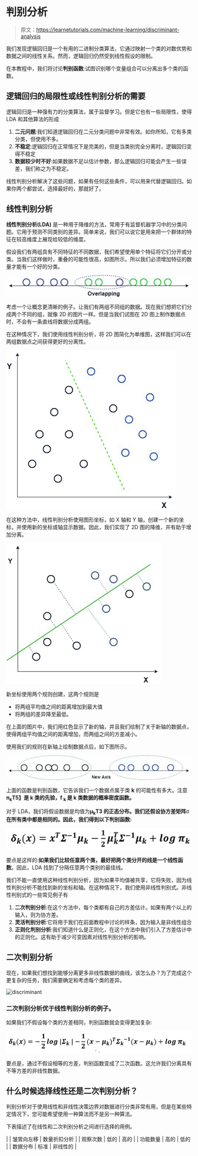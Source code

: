 # 判别分析

> 原文：<https://learnetutorials.com/machine-learning/discriminant-analysis>

我们发现逻辑回归是一个有用的二进制分类算法，它通过映射一个类的对数优势和数据之间的线性关系。然而，逻辑回归仍然受到线性假设的限制。

在本教程中，我们将讨论**判别函数**:试图识别哪个变量组合可以分离出多个类的函数。

## 逻辑回归的局限性或线性判别分析的需要

逻辑回归是一种强有力的分类算法，属于监督学习。但是它也有一些局限性，使得 LDA 和其他算法的形成

1.  **二元问题**:我们知道逻辑回归在二元分类问题中非常有效。如你所知，它有多类分类，但使用不多。
2.  **不稳定**:逻辑回归在正常情况下是完美的，但是当类别完全分离时，逻辑回归变得不稳定
3.  **数据较少时不好**:如果数据不足以估计参数，那么逻辑回归可能会产生一些误差，我们称之为不稳定。

线性判别分析解决了这些问题，如果有任何这些条件，可以用来代替逻辑回归。如果你两个都尝试，选择最好的，那就好了。

## 线性判别分析

**线性判别分析(LDA)** 是一种用于降维的方法，常用于有监督机器学习中的分类问题。它用于预测不同类别的差异。简单来说，我们可以说它是用来把一个群体的特征在较高维度上展现给较低的维度。

假设我们有两组具有不同特征的不同数据，我们希望使用单个特征将它们分开或分类。当我们这样做时，重叠的可能性很高，如图所示。所以我们必须增加特征的数量才能有一个好的分类。

![discriminant](img/f20a52b73783167c1aca62f1d0b6e14d.png)

考虑一个让概念更清晰的例子。让我们有两组不同组的数据。现在我们想把它们分成两个不同的组，就像 2D 的图片一样。但是当我们试图在 2D 图上制作数据点时，不会有一条直线将数据分成两组。

在这种情况下，我们使用线性判别分析，将 2D 图简化为单维图，这样我们可以在两组数据点之间获得更好的分离性。

![discriminant](img/303825de187ab4f9dcd50b9071afc1ce.png)

在这种方法中，线性判别分析使用图形坐标，如 X 轴和 Y 轴，创建一个新的坐标，并使用新的坐标或轴显示数据。因此，我们实现了 2D 图的降维，并有助于增加分离。

![discriminant](img/51591531be7714273eca4a5856f16d56.png)

新坐标使用两个规则创建，这两个规则是

*   将两组平均值之间的距离增加到最大值
*   将两组的差异降至最低。

在上面的图片中，我们用红色显示了新的轴，并且我们绘制了关于新轴的数据点，使得两组平均值之间的距离增加，而两组之间的方差减小。

使用我们的规则在新轴上绘制数据点后，如下图所示。

![discriminant](img/885c0c0d880f55e3624608b0c19eeae5.png)

上面的函数是判别函数，它告诉我们一个数据点属于类 **k** 的可能性有多大。注意**π<sub>k</sub>T5】是 k 类的先验，f <sub>k</sub> 是 **k** 类数据的概率密度函数。**

对于 LDA，我们将假设数据是均值为**μ<sub>k</sub>T3 的正态分布。我们还假设协方差矩阵**σ**在所有类中都是相同的。因此，我们得到以下判别函数:** 

![discriminant](img/cb0df81c81668c0f4efb369be41bdd64.png)

要点是这样的:**如果我们比较任意两个类，最好把两个类分开的线是一个线性函数**。因此，LDA 找到了分隔任意两个类别的最佳线。

我们不能一直使用这种线性判别分析，因为如果平均值被共享，它将失败，因为线性判别分析不能找到新的坐标和轴。在这种情况下，我们使用非线性判别式。非线性判别式的一些常见例子有

1.  **二次判别分析**:在这个方法中，每个类都有自己的方差估计。如果有两个以上的输入，则为协方差。
2.  **灵活判别分析**:它将用于我们在前面教程中讨论的样条，因为输入是非线性组合
3.  **正则化判别分析**:我们知道什么是正则化，在这个方法中我们引入了方差估计中的正则化。这有助于减少可变因素对线性判别分析的影响。

## 二次判别分析

现在，如果我们想找到能够分离更多非线性数据的曲线，该怎么办？为了完成这个更复杂的任务，我们需要确定和考虑每个类的差异。

![discriminant](img/ab884da7e2422a91cb44f20843baa98e.png)

### 二次判别分析优于线性判别分析的例子。

如果我们不假设每个类的方差相同，判别函数就会变得更加复杂:

![discriminant](img/91c0a60db136f14a0aa47d7000f0d92a.png)

要点是，通过不假设相等的方差，判别函数变成了二次函数。这允许我们分离具有不等方差的非线性数据。

## 什么时候选择线性还是二次判别分析？

判别分析对于使用线性和非线性决策边界对数据进行分类非常有用，但是在某些特定情况下，您可能希望使用一种算法而不是另一种算法。

下表描述了在线性和二次判别分析之间进行选择的用例。

|  | 皱胃向左移 | 数量折扣分析 |
| 观察次数 | 低的 | 高的 |
| 功能数量 | 高的 | 低的 |
| 数据分布 | 标准 | 非线性的 |